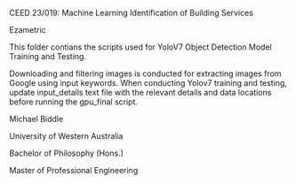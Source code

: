 CEED 23/019: Machine Learning Identification of Building Services

Ezametric


This folder contians the scripts used for YoloV7 Object Detection Model Training and Testing.


Downloading and filtering images is conducted for extracting images from Google using input keywords. When conducting Yolov7 training and testing, update input_details text file with the relevant details and data locations before running the gpu_final script.


Michael Biddle

University of Western Australia

Bachelor of Philosophy (Hons.)

Master of Professional Engineering
